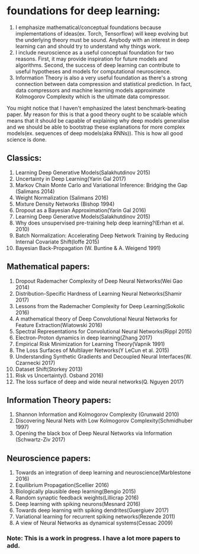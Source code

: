# foundations for deep learning:
1. I emphasize mathematical/conceptual foundations because implementations of ideas(ex. Torch, Tensorflow)
   will keep evolving but the underlying theory must be sound. Anybody with an interest in deep learning 
   can and should try to understand why things work. 
2. I include neuroscience as a useful conceptual foundation for two reasons. First, it may provide inspiration
   for future models and algorithms. Second, the success of deep learning can contribute to useful hypotheses
   and models for computational neuroscience. 
3. Information Theory is also a very useful foundation as there's a strong connection between data compression
and statistical prediction. In fact, data compressors and machine learning models approximate Kolmogorov Complexity
which is the ultimate data compressor. 

You might notice that I haven't emphasized the latest benchmark-beating paper. My reason for this is that a good
theory ought to be scalable which means that it should be capable of explaining why deep models generalise and we
should be able to bootstrap these explanations for more complex models(ex. sequences of deep models(aka RNNs)).
This is how all good science is done. 

## Classics:
1. Learning Deep Generative Models(Salakhutdinov 2015)
2. Uncertainty in Deep Learning(Yarin Gal 2017)
3. Markov Chain Monte Carlo and Variational Inference: Bridging the Gap (Salimans 2014)
4. Weight Normalization (Salimans 2016)
5. Mixture Density Networks (Bishop 1994)
6. Dropout as a Bayesian Approximation(Yarin Gal 2016)
7. Learning Deep Generative Models(Salakhutdinov 2015)
8. Why does unsupervised pre-training help deep learning?(Erhan et al. 2010)
9. Batch Normalization: Accelerating Deep Network Training by Reducing Internal Covariate Shift(Ioffe 2015)
10. Bayesian Back-Propagation (W. Buntine & A. Weigend 1991)

## Mathematical papers:
1. Dropout Rademacher Complexity of Deep Neural Networks(Wei Gao 2014)
2. Distribution-Specific Hardness of Learning Neural Networks(Shamir 2017)
3. Lessons from the Rademacher Complexity for Deep Learning(Sokolic 2016) 
4. A mathematical theory of Deep Convolutional Neural Networks for Feature Extraction(Wiatowski 2016)
5. Spectral Representations for Convolutional Neural Networks(Rippl 2015)
6. Electron-Proton dynamics in deep learning(Zhang 2017)       
7. Empirical Risk Minimization for Learning Theory(Vapnik 1991)
8. The Loss Surfaces of Multilayer Networks(Y LeCun et al. 2015)
9. Understanding Synthetic Gradients and Decoupled Neural Interfaces(W. Czarnecki 2017)
10. Dataset Shift(Storkey 2013)
11. Risk vs Uncertainty(I. Osband 2016)
12. The loss surface of deep and wide neural networks(Q. Nguyen 2017)

## Information Theory papers:
1. Shannon Information and Kolmogorov Complexity (Grunwald 2010)
2. Discovering Neural Nets with Low Kolmogorov Complexity(Schmidhuber 1997) 
3. Opening the black box of Deep Neural Networks via Information (Schwartz-Ziv 2017)                                    

## Neuroscience papers:
1. Towards an integration of deep learning and neuroscience(Marblestone 2016)
2. Equilibrium Propagation(Scellier 2016)
3. Biologically plausible deep learning(Bengio 2015)
4. Random synaptic feedback weights(Lillicrap 2016)
5. Deep learning with spiking neurons(Mesnard 2016)
6. Towards deep learning with spiking dendrites(Guergiuev 2017)
7. Variational learning for recurrent spiking networks(Rezende 2011)
8. A view of Neural Networks as dynamical systems(Cessac 2009)

### Note: This is a work in progress. I have a lot more papers to add.

